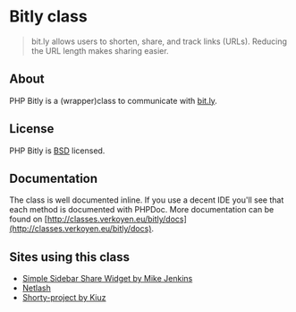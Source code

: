 # Bitly class

> bit.ly allows users to shorten, share, and track links (URLs). Reducing the URL length makes sharing easier.

## About

PHP Bitly is a (wrapper)class to communicate with [bit.ly](http://bit.ly).

## License

PHP Bitly is [BSD](http://classes.verkoyen.eu/overview/bsd) licensed.

## Documentation

The class is well documented inline. If you use a decent IDE you'll see that each method is documented with PHPDoc.
More documentation can be found on [http://classes.verkoyen.eu/bitly/docs](http://classes.verkoyen.eu/bitly/docs).

## Sites using this class

* [Simple Sidebar Share Widget by Mike Jenkins](http://wordpress.org/extend/plugins/simple-sidebar-share-widget/)
* [Netlash](http://www.netlash.com)
* [Shorty-project by Kiuz](http://github.com/kiuz/shorty)